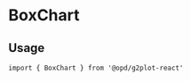 # BoxChart

## Usage

```tsx | pure
import { BoxChart } from '@opd/g2plot-react'
```

<API src="../../src/plots/box/index.tsx" />

